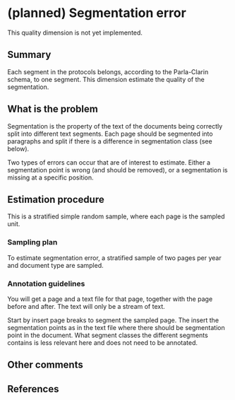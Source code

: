 # (planned) Segmentation error

This quality dimension is not yet implemented.

## Summary
Each segment in the protocols belongs, according to the Parla-Clarin schema, to one segment. This dimension estimate the quality of the segmentation.

## What is the problem
Segmentation is the property of the text of the documents being correctly split into different text segments. Each page should be segmented into paragraphs and split if there is a difference in segmentation class (see below).

Two types of errors can occur that are of interest to estimate. Either a segmentation point is wrong (and should be removed), or a segmentation is missing at a specific position.

## Estimation procedure
This is a stratified simple random sample, where each page is the sampled unit.

### Sampling plan 
To estimate segmentation error, a stratified sample of two pages per year and document type are sampled.

### Annotation guidelines 
You will get a page and a text file for that page, together with the page before and after. The text will only be a stream of text.

Start by insert page breaks <pb> to segment the sampled page. The insert the segmentation points as <sp> in the text file where there should be segmentation point in the document. What segment classes the different segments contains is less relevant here and does not need to be annotated.

## Other comments


## References

